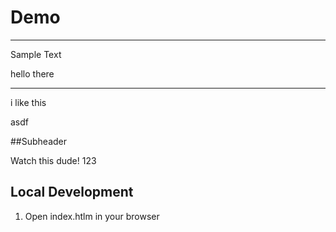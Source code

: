 # Demo
---

Sample Text

hello there

---

i like this


asdf

##Subheader

Watch this dude!
123

## Local Development

1. Open index.htlm in your browser
